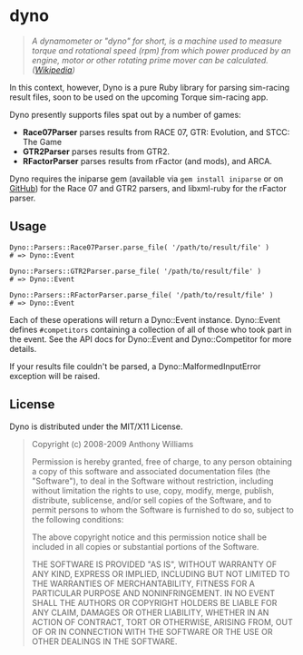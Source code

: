dyno
====

> _A dynamometer or "dyno" for short, is a machine used to measure torque and
> rotational speed (rpm) from which power produced by an engine, motor or
> other rotating prime mover can be calculated. ([Wikipedia][dyno-wp])_

In this context, however, Dyno is a pure Ruby library for parsing sim-racing
result files, soon to be used on the upcoming Torque sim-racing app.

Dyno presently supports files spat out by a number of games:

* **Race07Parser** parses results from RACE 07, GTR: Evolution, and
  STCC: The Game
* **GTR2Parser** parses results from GTR2.
* **RFactorParser** parses results from rFactor (and mods), and ARCA.

Dyno requires the iniparse gem (available via `gem install iniparse` or on
[GitHub][iniparse]) for the Race 07 and GTR2 parsers, and libxml-ruby for
the rFactor parser.

Usage
-----

    Dyno::Parsers::Race07Parser.parse_file( '/path/to/result/file' )
    # => Dyno::Event

    Dyno::Parsers::GTR2Parser.parse_file( '/path/to/result/file' )
    # => Dyno::Event

    Dyno::Parsers::RFactorParser.parse_file( '/path/to/result/file' )
    # => Dyno::Event

Each of these operations will return a Dyno::Event instance. Dyno::Event
defines `#competitors` containing a collection of all of those who took part
in the event. See the API docs for Dyno::Event and Dyno::Competitor for more
details.

If your results file couldn't be parsed, a Dyno::MalformedInputError exception
will be raised.

License
-------

Dyno is distributed under the MIT/X11 License.

> Copyright (c) 2008-2009 Anthony Williams
>
> Permission is hereby granted, free of charge, to any person obtaining a copy
> of this software and associated documentation files (the "Software"), to
> deal in the Software without restriction, including without limitation the
> rights to use, copy, modify, merge, publish, distribute, sublicense, and/or
> sell copies of the Software, and to permit persons to whom the Software is
> furnished to do so, subject to the following conditions:
>
> The above copyright notice and this permission notice shall be included in
> all copies or substantial portions of the Software.
>
> THE SOFTWARE IS PROVIDED "AS IS", WITHOUT WARRANTY OF ANY KIND, EXPRESS OR
> IMPLIED, INCLUDING BUT NOT LIMITED TO THE WARRANTIES OF MERCHANTABILITY,
> FITNESS FOR A PARTICULAR PURPOSE AND NONINFRINGEMENT. IN NO EVENT SHALL THE
> AUTHORS OR COPYRIGHT HOLDERS BE LIABLE FOR ANY CLAIM, DAMAGES OR OTHER
> LIABILITY, WHETHER IN AN ACTION OF CONTRACT, TORT OR OTHERWISE, ARISING
> FROM, OUT OF OR IN CONNECTION WITH THE SOFTWARE OR THE USE OR OTHER DEALINGS
> IN THE SOFTWARE.

[dyno-wp]:  http://en.wikipedia.org/wiki/Dynamometer "Wikipedia"
[iniparse]: http://github.com/anthonyw/iniparse "IniParse on GitHub"
